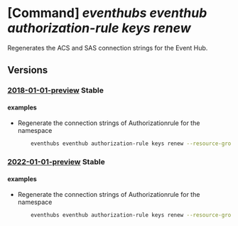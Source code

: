 # [Command] _eventhubs eventhub authorization-rule keys renew_

Regenerates the ACS and SAS connection strings for the Event Hub.

## Versions

### [2018-01-01-preview](/Resources/mgmt-plane/L3N1YnNjcmlwdGlvbnMve30vcmVzb3VyY2Vncm91cHMve30vcHJvdmlkZXJzL21pY3Jvc29mdC5ldmVudGh1Yi9uYW1lc3BhY2VzL3t9L2V2ZW50aHVicy97fS9hdXRob3JpemF0aW9ucnVsZXMve30vcmVnZW5lcmF0ZWtleXM=/2018-01-01-preview.xml) **Stable**

<!-- mgmt-plane /subscriptions/{}/resourcegroups/{}/providers/microsoft.eventhub/namespaces/{}/eventhubs/{}/authorizationrules/{}/regeneratekeys 2018-01-01-preview -->

#### examples

- Regenerate the connection strings of Authorizationrule for the namespace
    ```bash
        eventhubs eventhub authorization-rule keys renew --resource-group myresourcegroup --namespace-name mynamespace --eventhub-name myeventhub --name myauthorule --key PrimaryKey
    ```

### [2022-01-01-preview](/Resources/mgmt-plane/L3N1YnNjcmlwdGlvbnMve30vcmVzb3VyY2Vncm91cHMve30vcHJvdmlkZXJzL21pY3Jvc29mdC5ldmVudGh1Yi9uYW1lc3BhY2VzL3t9L2V2ZW50aHVicy97fS9hdXRob3JpemF0aW9ucnVsZXMve30vcmVnZW5lcmF0ZWtleXM=/2022-01-01-preview.xml) **Stable**

<!-- mgmt-plane /subscriptions/{}/resourcegroups/{}/providers/microsoft.eventhub/namespaces/{}/eventhubs/{}/authorizationrules/{}/regeneratekeys 2022-01-01-preview -->

#### examples

- Regenerate the connection strings of Authorizationrule for the namespace
    ```bash
        eventhubs eventhub authorization-rule keys renew --resource-group myresourcegroup --namespace-name mynamespace --eventhub-name myeventhub --name myauthorule --key PrimaryKey
    ```
